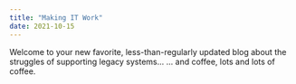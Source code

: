 ```yaml
---
title: "Making IT Work"
date: 2021-10-15
---
```


Welcome to your new favorite, less-than-regularly updated blog about the struggles of supporting legacy systems...
... and coffee, lots and lots of coffee.
